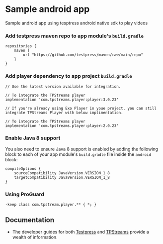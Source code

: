 # Sample android app
Sample android app using tesptress android native sdk to play videos

### Add testpress maven repo to app module's `build.gradle`

```
repositories {
    maven {
        url "https://github.com/testpress/maven/raw/main/repo"
    }
}
```

### Add player dependency to app project `build.gradle`

```
// Use the latest version available for integration.

// To integrate the TPStreams player
implementation 'com.tpstreams.player:player:3.0.23'

// If you're already using Exo Player in youe project, you can still integrate TPStreams Player with below implimentation.

// To integrate the TPStreams player
implementation 'com.tpstreams.player:player:2.0.23'
```

### Enable Java 8 support

You also need to ensure Java 8 support is enabled by adding the following block to each of your app module's `build.gradle` file inside the `android` block:

```
compileOptions {
    sourceCompatibility JavaVersion.VERSION_1_8
    targetCompatibility JavaVersion.VERSION_1_8
}
```

### Using ProGuard

```
-keep class com.tpstream.player.** { *; }
```

## Documentation
* The developer guides for both [Testpress] and [TPStreams] provide a wealth of information.

[Testpress]: https://developer.testpress.in/docs/video-embedding/player-sdk/android-native-sdk/getting-started
[TpStreams]: https://developer.tpstreams.com/docs/mobile-sdk/android-native-sdk/getting-started